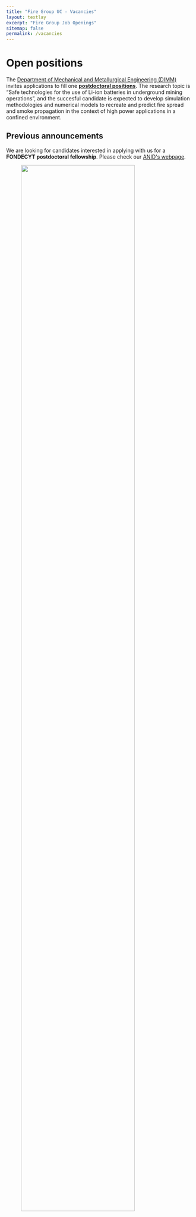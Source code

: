 ```yaml
---
title: "Fire Group UC - Vacancies"
layout: textlay
excerpt: "Fire Group Job Openings"
sitemap: false
permalink: /vacancies
---
```


# Open positions

The [Department of Mechanical and Metallurgical Engineering (DIMM)](http://www.astro.udec.cl/titans/) invites applications to fill one [**postdoctoral positions**](https://www.linkedin.com/posts/wolframjahn_the-department-of-mechanical-and-metallurgical-activity-7233845244528627713-JMEq?utm_source=share&utm_medium=member_desktop).
The research topic is “Safe technologies for the use of Li-ion batteries in underground mining operations”, and the succesful candidate is expected to develop simulation methodologies and numerical models to recreate and predict fire spread and smoke propagation in the context of high power applications in a confined environment.



## Previous announcements

We are looking for candidates interested in applying with us for a
**FONDECYT postdoctoral fellowship**. Please check
our [ANID's webpage](https://anid.cl/concursos/).

<figure>
<img src="{{ site.url }}{{ site.baseurl }}/images/slider7001400/group.jpg" width="85%">
</figure>
